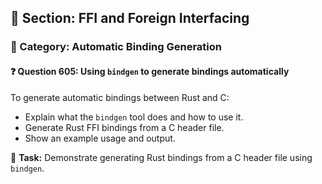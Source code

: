 ## 📘 Section: FFI and Foreign Interfacing  
### 🔹 Category: Automatic Binding Generation  
#### ❓ Question 605: Using `bindgen` to generate bindings automatically

To generate automatic bindings between Rust and C:

- Explain what the `bindgen` tool does and how to use it.
- Generate Rust FFI bindings from a C header file.
- Show an example usage and output.

🔧 **Task:** Demonstrate generating Rust bindings from a C header file using `bindgen`.
